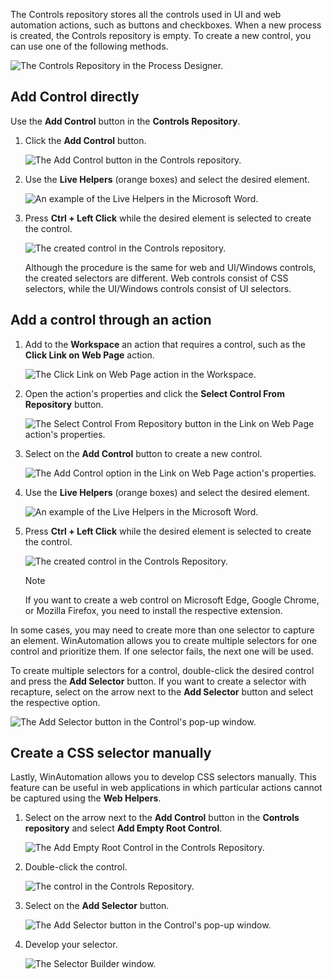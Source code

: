 The Controls repository stores all the controls used in UI and web automation actions, such as buttons and checkboxes. When a new process is created, the Controls repository is empty. To create a new control, you can use one of the following methods.

![The Controls Repository in the Process Designer.](..\media\process-designer-controls-repository.png)

## Add Control directly 

Use the **Add Control** button in the **Controls Repository**. 

1.	Click the **Add Control** button.

    ![The Add Control button in the Controls repository.](..\media\controls-repository-add-control-button.png)

1.	Use the **Live Helpers** (orange boxes) and select the desired element.

    ![An example of the Live Helpers in the Microsoft Word.](..\media\live-helpers-word.png)

1.	Press **Ctrl + Left Click** while the desired element is selected to create the control. 

    ![The created control in the Controls repository.](..\media\created-control-controls-repository.png)

    Although the procedure is the same for web and UI/Windows controls, the created selectors are different. Web controls consist of CSS selectors, while the UI/Windows controls consist of UI selectors. 


## Add a control through an action

1.	Add to the **Workspace** an action that requires a control, such as the **Click Link on Web Page** action. 

    ![The Click Link on Web Page action in the Workspace.](..\media\click-link-on-web-page-action-workspace.png)

1.	Open the action's properties and click the **Select Control From Repository** button. 

    ![The Select Control From Repository button in the Link on Web Page action's properties.](..\media\click-link-on-web-page-action-select-control.png)

1.	Select on the **Add Control** button to create a new control. 

    ![The Add Control option in the Link on Web Page action's properties.](..\media\click-link-on-web-page-action-add-control.png)

1.	Use the **Live Helpers** (orange boxes) and select the desired element.

    ![An example of the Live Helpers in the Microsoft Word.](..\media\live-helpers-word.png)

1.	Press **Ctrl + Left Click** while the desired element is selected to create the control. 

    ![The created control in the Controls Repository.](..\media\created-control-controls-repository.png)

    > [!NOTE]
    > If you want to create a web control on Microsoft Edge, Google Chrome, or Mozilla Firefox, you need to install the respective extension.

In some cases, you may need to create more than one selector to capture an element. WinAutomation allows you to create multiple selectors for one control and prioritize them. If one selector fails, the next one will be used. 

To create multiple selectors for a control, double-click the desired control and press the **Add Selector** button. If you want to create a selector with recapture, select on the arrow next to the **Add Selector** button and select the respective option. 

![The Add Selector button in the Control's pop-up window.](..\media\control-window-add-selector-button.png)

## Create a CSS selector manually

Lastly, WinAutomation allows you to develop CSS selectors manually. This feature can be useful in web applications in which particular actions cannot be captured using the **Web Helpers**.

1.	Select on the arrow next to the **Add Control** button in the **Controls repository** and select **Add Empty Root Control**.

    ![The Add Empty Root Control in the Controls Repository.](..\media\add-empty-root-control-controls-repository.png)

1.	Double-click the control.

    ![The control in the Controls Repository.](..\media\created-empty-control-controls-repository.png)

1.	Select on the **Add Selector** button.

    ![The Add Selector button in the Control's pop-up window.](..\media\empty-control-window-add-selector-button.png)

1.	Develop your selector. 

    ![The Selector Builder window.](..\media\selector-builder-window.png)
